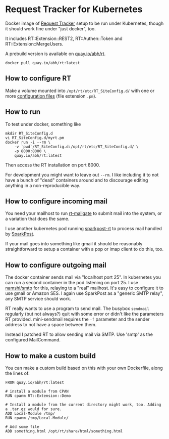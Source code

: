 # Request Tracker for Kubernetes

Docker image of [Request Tracker](http://bestpractical.com/rt/) setup to be
run under Kubernetes, though it should work fine under "just docker", too.

It includes RT::Extension::REST2, RT::Authen::Token and RT::Extension::MergeUsers.

A prebuild version is available on [quay.io/abh/rt](https://quay.io/abh/rt/).

    docker pull quay.io/abh/rt:latest

## How to configure RT

Make a volume mounted into `/opt/rt/etc/RT_SiteConfig.d/` with one or more
[configuration files](https://docs.bestpractical.com/rt/4.4.2/RT_Config.html)
(file extension `.pm`).

## How to run

To test under docker, something like

    mkdir RT_SiteConfig.d
    vi RT_SiteConfig.d/myrt.pm
    docker run -i --rm \
        -v `pwd`/RT_SiteConfig.d:/opt/rt/etc/RT_SiteConfig.d/ \
        -p 8000:8000 \
        quay.io/abh/rt:latest

Then access the RT installation on port 8000.

For development you might want to leave out `--rm`. I like including
it to not have a bunch of "dead" containers around and to discourage
editing anything in a non-reproducible way.

## How to configure incoming mail

You need your mailhost to run
[rt-mailgate](https://docs.bestpractical.com/rt/4.4.2/rt-mailgate.html)
to submit mail into the system, or a variation that does the same.

I use another kubernetes pod running
[sparkpost-rt](https://github.com/abh/sparkpost-rt) to process mail
handled by [SparkPost](https://www.sparkpost.com).

If your mail goes into something like gmail it should be reasonably
straightforward to setup a container with a pop or imap client to do
this, too.

## How to configure outgoing mail

The docker container sends mail via "localhost port 25". In kubernetes
you can run a second container in the pod listening on port 25. I use
[namshi/smtp](https://hub.docker.com/r/namshi/smtp/) for this,
relaying to a "real" mailhost. It's easy to configure it to use gmail
or Amazon SES. I again use SparkPost as a "generic SMTP relay", any
SMTP service should work.

RT really wants to use a program to send mail. The busybox `sendmail`
regularly (but not always?) quit with some error or didn't like the
parameters RT provided. mini-sendmail requires the `-f` parameter and
the sender address to not have a space between them.

Instead I patched RT to allow sending mail via SMTP. Use 'smtp' as
the configured MailCommand.

## How to make a custom build

You can make a custom build based on this with your own Dockerfile,
along the lines of:


```
FROM quay.io/abh/rt:latest

# install a module from CPAN
RUN cpanm RT::Extension::Demo

# Install a module from the current directory might work, too. Adding a .tar.gz would for sure. 
ADD Local-Module /tmp/
RUN cpanm /tmp/Local-Module/

# Add some file
ADD something.html /opt/rt/share/html/something.html

